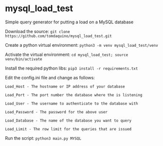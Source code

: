# mysql_load_test
Simple query generator for putting a load on a MySQL database

Download the source:
`git clone https://github.com/tomdaquino/mysql_load_test.git`

Create a python virtual environment:
`python3 -m venv mysql_load_test/venv`

Activate the virtual environment:
`cd mysql_load_test; source venv/bin/activate`

Install the required python libs:
`pip3 install -r requirements.txt`

Edit the config.ini file and change as follows:

    Load_Host - The hostname or IP address of your database

    Load_Port - The port number the database where the is listening

    Load_User - The username to authenticate to the database with

    Load_Password - The password for the above user

    Load_Database - The name of the database you want to query

    Load_Limit - The row limit for the queries that are issued

Run the script:
`python3 main.py MYSQL`
